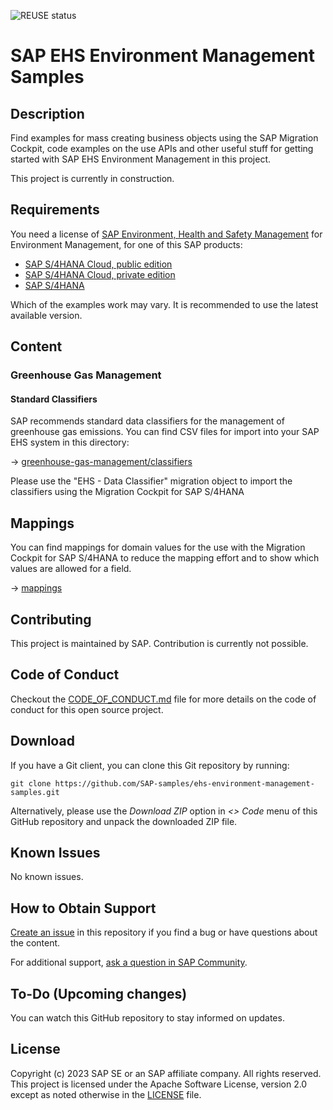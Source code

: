![REUSE status](https://api.reuse.software/badge/github.com/SAP-samples/ehs-environment-management-samples)
# SAP EHS Environment Management Samples

## Description

Find examples for mass creating business objects using the SAP Migration Cockpit, code examples on the use APIs and other useful stuff for getting started with SAP EHS Environment Management in this project.

This project is currently in construction.

## Requirements

You need a license of [SAP Environment, Health and Safety Management](https://www.sap.com/germany/products/scm/ehs-management-health-safety.html) for Environment Management, for one of this SAP products:

* [SAP S/4HANA Cloud, public edition](https://help.sap.com/docs/SAP_S4HANA_CLOUD?locale=en-US)
* [SAP S/4HANA Cloud, private edition](https://help.sap.com/docs/SAP_S4HANA_CLOUD_PE?locale=en-US)
* [SAP S/4HANA](https://help.sap.com/docs/SAP_S4HANA_CLOUD?locale=en-US)

Which of the examples work may vary. It is recommended to use the latest available version.

## Content

### Greenhouse Gas Management

#### Standard Classifiers

SAP recommends standard data classifiers for the management of greenhouse gas emissions. You can find CSV files for import into your SAP EHS system in this directory:

&rarr; [greenhouse-gas-management/classifiers](./greenhouse-gas-management/classifiers/)

Please use the "EHS - Data Classifier" migration object to import the classifiers using the Migration Cockpit for SAP S/4HANA

## Mappings

You can find mappings for domain values for the use with the Migration Cockpit for SAP S/4HANA to reduce the mapping effort and to show which values are allowed for a field.

&rarr; [mappings](./mappings/)


## Contributing

This project is maintained by SAP. Contribution is currently not possible.

## Code of Conduct

Checkout the [CODE_OF_CONDUCT.md](./CODE_OF_CONDUCT.md) file for more details on the code of conduct for this open source project.

## Download

If you have a Git client, you can clone this Git repository by running:

```
git clone https://github.com/SAP-samples/ehs-environment-management-samples.git
```

Alternatively, please use the *Download ZIP* option in *<> Code* menu of this GitHub repository and unpack the downloaded ZIP file.

## Known Issues

No known issues.

## How to Obtain Support

[Create an issue](https://github.com/SAP-samples/ehs-environment-management-samples/issues) in this repository if you find a bug or have questions about the content.

For additional support, [ask a question in SAP Community](https://answers.sap.com/questions/ask.html).

## To-Do (Upcoming changes)

You can watch this GitHub repository to stay informed on updates.

## License

Copyright (c) 2023 SAP SE or an SAP affiliate company. All rights reserved. This project is licensed under the Apache Software License, version 2.0 except as noted otherwise in the [LICENSE](LICENSE) file.
